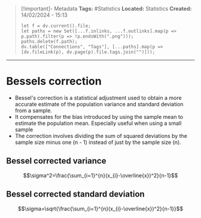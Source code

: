 >[!important]- Metadata
> **Tags:** #Statistics
> **Located:** Statistics
> **Created:** 14/02/2024 - 15:13
> ```dataviewjs
> let f = dv.current().file;
> let paths = new Set([...f.inlinks, ...f.outlinks].map(p => p.path).filter(p => !p.endsWith(".png")));
> paths.delete(f.path);
> dv.table(["Connections", "Tags"], [...paths].map(p => [dv.fileLink(p), dv.page(p).file.tags.join("")]));
> ```

___
# Bessels correction
- Bessel's correction is a statistical adjustment used to obtain a more accurate estimate of the population variance and standard deviation from a sample.
- It compensates for the bias introduced by using the sample mean to estimate the population mean. Especially useful when using a small sample
- The correction involves dividing the sum of squared deviations by the sample size minus one (n - 1) instead of just by the sample size (n).

## Bessel corrected variance 

$$\sigma^2=\frac{\sum_{i=1}^{n}(x_{i}-\overline{x})^2}{n-1}$$
## Bessel corrected standard deviation
$$\sigma=\sqrt{\frac{\sum_{i=1}^{n}(x_{i}-\overline{x})^2}{n-1}}$$





